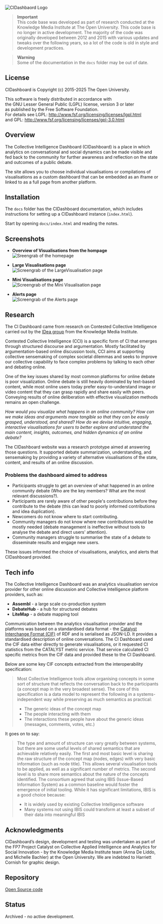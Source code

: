 ![CIDashbaord Logo](docs/images/evidence-hub-logo-header.png)

> **Important**  
> This code base was developed as part of research conducted at the Knowledge Media Institute at The Open University. This code base is no longer in active development. The majority of the code was originally developed between 2012 and 2015 with various updates and tweaks over the following years, so a lot of the code is old in style and development practices.

> **Warning**  
> Some of the documentation in the `docs` folder may be out of date.

## License

CIDashboard is Copyright (c) 2015-2025 The Open University.

This software is freely distributed in accordance with                      
the GNU Lesser General Public (LGPL) license, version 3 or later           
as published by the Free Software Foundation.                            
For details see LGPL: <http://www.fsf.org/licensing/licenses/lgpl.html>    
                and GPL: <http://www.fsf.org/licensing/licenses/gpl-3.0.html>

## Overview

The Collective Intelligence Dashboard (CIDashboard) is a place in which analytics on conversational and social dynamics can be made visible and fed back to the community for further awareness and reflection on the state and outcomes of a public debate.

The site allows you to choose individual visualisations or compilations of visualisations as a custom dashboard that can be embedded as an iframe or linked to as a full page from another platform.

## Installation

The `docs` folder has the CIDashboard documentation, which includes instructions for setting up a CIDashboard instance (`index.html`).

Start by opening `docs/index.html` and reading the notes.

## Screenshots

- **Overview of Visualisations from the hompage**  
  ![Sreengrab of the homepage](docs/images/homepage.png)

- **Large Visualisations page**  
  ![Screengrab of the LargeVisualisation page](docs/images/large-viz.png)

- **Mini Visualisations page**  
  ![Screengrab of the Mini Visualisation page](docs/images/mini-viz.png)

- **Alerts page**  
  ![Screengrab of the Alerts page](docs/images/alerts.png)


## Research

The CI Dashboard came from research on Contested Collective Intelligence carried out by the [IDea group](https://idea.kmi.open) from the Knowledge Media Institute.

Contested Collective Intelligence (CCI) is a specific form of CI that emerges through structured discourse and argumentation. Mostly facilitated by argumentation-based online discussion tools, CCI aims at supporting collective sensemaking of complex societal dilemmas and seeks to improve our collective capability to face complex problems by talking to each other and debating online.

One of the key issues shared by most common platforms for online debate is poor visualization. Online debate is still heavily dominated by text-based content, while most online users today prefer easy-to-understand image or video content that they can grasp rapidly and share easily with peers. Conveying results of online deliberation with effective visualization methods remains an open challenge.

*How would you visualize what happens in an online community? How can we make ideas and arguments more tangible so that they can be easily grasped, understood, and shared? How do we devise intuitive, engaging, interactive visualisations for users to better explore and understand the main content, insights, outcomes, and hidden dynamics of an online debate?*

The CIDashboard website was a research prototype aimed at answering those questions. It supported debate summarization, understanding, and sensemaking by providing a variety of alternative visualisations of the state, content, and results of an online discussion.

### Problems the dashboard aimed to address

- Participants struggle to get an overview of what happened in an online community debate (Who are the key members? What are the most relevant discussions?).  
- Participants are rarely aware of other people's contributions before they contribute to the debate (this can lead to poorly informed contributions and idea duplication).  
- Newcomers do not know where to start contributing.  
- Community managers do not know where new contributions would be mostly needed (debate management is ineffective without tools to analyse the debate and direct users' attention).  
- Community managers struggle to summarise the state of a debate to disseminate results and engage new users.

These issues informed the choice of visualisations, analytics, and alerts that CIDashboard provided.

## Tech info

The Collective Intelligence Dashboard was an analytics visualisation service provider for other online discussion and Collective Intelligence platform providers, such as:

- **Assembl** - a large scale co-production system  
- **DebateHub** - a hub for structured debates  
- **LiteMap** - a debate mapping tool

Communication between the analytics visualisation provider and the platforms was based on a standardised data format - the [Catalyst Interchange Format (CIF)](http://purl.org/catalyst/jsonldrms) of RDF and is serialised as JSON-LD. It provides a standardised description of online conversations. The CI Dashboard used the CIF data either directly to generate visualisations, or it requested CI statistics from the CATALYST metric service. That service calculated CI specific metrics from the CIF data and provided these to the CI Dashboard.

Below are some key CIF concepts extracted from the interoperability specification:

> Most Collective Intelligence tools allow organising concepts in some sort of structure that reflects the conversation back to the participants (a concept map in the very broadest sense). The core of this specification is a data model to represent the following in a systems-independent way while preserving as much semantics as practical:
>
> - The generic ideas of the concept map  
> - The people interacting with them  
> - The interactions these people have about the generic ideas (messages, comments, votes, etc.)

It goes on to say:

> The type and amount of structure can vary greatly between systems, but there are some useful levels of shared semantics that are achievable relatively easily. The first and most basic level is sharing the raw structure of the concept map (nodes, edges) with very basic information (such as node title). This allows several visualisation tools to be applied, as well as a significant number of metrics. The second level is to share more semantics about the nature of the concepts identified. The consortium agreed that using IBIS (Issue-Based Information System) as a common baseline would foster the emergence of initial tooling. While it has significant limitations, IBIS is a good choice because:
>
> - It is widely used by existing Collective Intelligence software  
> - Many systems not using IBIS could transform at least a subset of their data into meaningful IBIS

## Acknowledgments
CIDashboard’s design, development and testing was undertaken as part of the FP7 Project Catalyst on Collective Applied Intelligence and Analytics for Social Innovation  - by the Knowledge Media Institute team (Anna De Liddo, and Michelle Bachler) at the Open University. We are indebted to Harriett Cornish for graphic design.

## Repository

[Open Source code]( https://github.com/idea-kmi/CIDashboard)

## Status

Archived - no active development.
